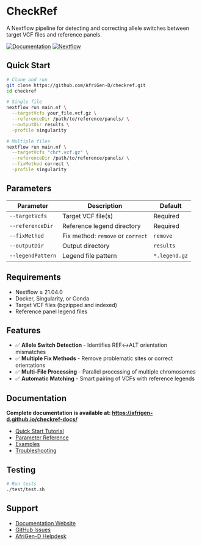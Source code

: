 # CheckRef

A Nextflow pipeline for detecting and correcting allele switches between target VCF files and reference panels.

[![Documentation](https://img.shields.io/badge/docs-checkref--docs-blue)](https://afrigen-d.github.io/checkref-docs/)
[![Nextflow](https://img.shields.io/badge/nextflow%20DSL2-%E2%89%A521.04.0-23aa62.svg)](https://www.nextflow.io/)

## Quick Start

```bash
# Clone and run
git clone https://github.com/AfriGen-D/checkref.git
cd checkref

# Single file
nextflow run main.nf \
  --targetVcfs your_file.vcf.gz \
  --referenceDir /path/to/reference/panels/ \
  --outputDir results \
  -profile singularity

# Multiple files
nextflow run main.nf \
  --targetVcfs "chr*.vcf.gz" \
  --referenceDir /path/to/reference/panels/ \
  --fixMethod correct \
  -profile singularity
```

## Parameters

| Parameter | Description | Default |
|-----------|-------------|---------|
| `--targetVcfs` | Target VCF file(s) | Required |
| `--referenceDir` | Reference legend directory | Required |
| `--fixMethod` | Fix method: `remove` or `correct` | `remove` |
| `--outputDir` | Output directory | `results` |
| `--legendPattern` | Legend file pattern | `*.legend.gz` |

## Requirements

- Nextflow ≥ 21.04.0
- Docker, Singularity, or Conda
- Target VCF files (bgzipped and indexed)
- Reference panel legend files

## Features

- ✅ **Allele Switch Detection** - Identifies REF↔ALT orientation mismatches
- ✅ **Multiple Fix Methods** - Remove problematic sites or correct orientations
- ✅ **Multi-File Processing** - Parallel processing of multiple chromosomes
- ✅ **Automatic Matching** - Smart pairing of VCFs with reference legends

## Documentation

**Complete documentation is available at: https://afrigen-d.github.io/checkref-docs/**

- [Quick Start Tutorial](https://afrigen-d.github.io/checkref-docs/tutorials/quick-start)
- [Parameter Reference](https://afrigen-d.github.io/checkref-docs/reference/parameters)
- [Examples](https://afrigen-d.github.io/checkref-docs/examples/)
- [Troubleshooting](https://afrigen-d.github.io/checkref-docs/docs/troubleshooting)

## Testing

```bash
# Run tests
./test/test.sh
```

## Support

- [Documentation Website](https://afrigen-d.github.io/checkref-docs/)
- [GitHub Issues](https://github.com/AfriGen-D/checkref/issues)
- [AfriGen-D Helpdesk](https://helpdesk.afrigen-d.org)
